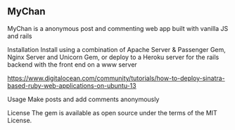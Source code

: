 ## MyChan

MyChan is a anonymous post and commenting web app built with vanilla JS and rails

Installation
Install using a combination of Apache Server & Passenger Gem, Nginx Server and Unicorn Gem, or deploy to a Heroku server for the rails backend with the front end on a www server

https://www.digitalocean.com/community/tutorials/how-to-deploy-sinatra-based-ruby-web-applications-on-ubuntu-13

Usage
Make posts and add comments anonymously

License
The gem is available as open source under the terms of the MIT License.